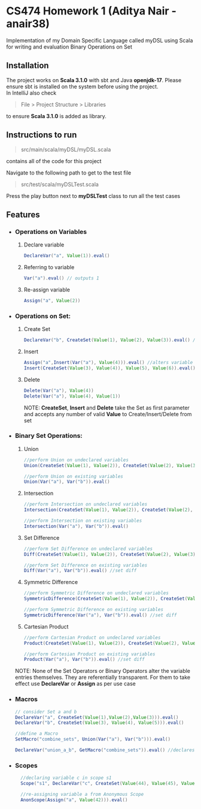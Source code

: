 # CS474 Homework 1 (Aditya Nair - anair38)

Implementation of my Domain Specific Language called myDSL using Scala for writing and evaluation Binary Operations on Set

## Installation

The project works on **Scala 3.1.0** with sbt and Java **openjdk-17**.
Please ensure sbt is installed on the system before using the project.\
In IntelliJ also check

> File > Project Structure > Libraries

to ensure **Scala 3.1.0** is added as library.

## Instructions to run

> src/main/scala/myDSL/myDSL.scala

contains all of the code for this project

Navigate to the following path to get to the test file

> src/test/scala/myDSLTest.scala

Press the play button next to **myDSLTest** class to run all the test cases

## Features

- ### Operations on Variables

  1. Declare variable
     ```.scala
     DeclareVar("a", Value(1)).eval()
     ```
  2. Referring to variable

     ```.scala
     Var("a").eval() // outputs 1
     ```

  3. Re-assign variable

     ```.scala
     Assign("a", Value(2))
     ```

- ### Operations on Set:

  1. Create Set

     ```.scala
     DeclareVar("b", CreateSet(Value(1), Value(2), Value(3)).eval() //declares variable "b" with immutable Set(1,2,3)
     ```

  2. Insert

     ```.scala
     Assign("a",Insert(Var("a"), Value(4))).eval() //alters variable a to insert 4
     Insert(CreateSet(Value(3), Value(4)), Value(5), Value(6)).eval() // also works with Sets that haven't been assigned to any variables
     ```

  3. Delete

     ```.scala
     Delete(Var("a"), Value(4))
     Delete(Var("a"), Value(4), Value(1))
     ```

     NOTE: **CreateSet**, **Insert** and **Delete** take the Set as first parameter and accepts any number of valid **Value** to Create/Insert/Delete from set

- ### Binary Set Operations:

  1. Union

     ```.scala
     //perform Union on undeclared variables
     Union(CreateSet(Value(1), Value(2)), CreateSet(Value(2), Value(3)).eval()

     //perform Union on existing variables
     Union(Var("a"), Var("b")).eval()
     ```

  2. Intersection

     ```.scala
     //perform Intersection on undeclared variables
     Intersection(CreateSet(Value(1), Value(2)), CreateSet(Value(2), Value(3)).eval()

     //perform Intersection on existing variables
     Intersection(Var("a"), Var("b")).eval()
     ```

  3. Set Difference

     ```.scala
     //perform Set Difference on undeclared variables
     Diff(CreateSet(Value(1), Value(2)), CreateSet(Value(2), Value(3)).eval()

     //perform Set Difference on existing variables
     Diff(Var("a"), Var("b")).eval() //set diff
     ```

  4. Symmetric Difference

     ```.scala
     //perform Symmetric Difference on undeclared variables
     SymmetricDifference(CreateSet(Value(1), Value(2)), CreateSet(Value(2), Value(3)).eval()

     //perform Symmetric Difference on existing variables
     SymmetricDifference(Var("a"), Var("b")).eval() //set diff
     ```

  5. Cartesian Product

     ```.scala
     //perform Cartesian Product on undeclared variables
     Product(CreateSet(Value(1), Value(2)), CreateSet(Value(2), Value(3)).eval()

     //perform Cartesian Product on existing variables
     Product(Var("a"), Var("b")).eval() //set diff
     ```

  NOTE: None of the Set Operators or Binary Operators alter the variable entries themselves. They are referentially transparent. For them to take effect use **DeclareVar** or **Assign** as per use case

- ### Macros

  ```.scala
  // consider Set a and b
  DeclareVar("a", CreateSet(Value(1),Value(2),Value(3))).eval()
  DeclareVar("b", CreateSet(Value(3), Value(4), Value(5))).eval()

  //define a Macro
  SetMacro("combine_sets", Union(Var("a"), Var("b"))).eval()

  DeclareVar("union_a_b", GetMacro("combine_sets")).eval() //declares a variable union_a_b with immutable Set(1,2,3,4,5) resulting from Union of Set "a" and "b"
  ```

- ### Scopes

  ```.scala
    //declaring variable c in scope s1
    Scope("s1", DeclareVar("c", CreateSet(Value(44), Value(45), Value(46)))).eval()

    //re-assigning variable a from Anonymous Scope
    AnonScope(Assign("a", Value(42))).eval()
  ```
